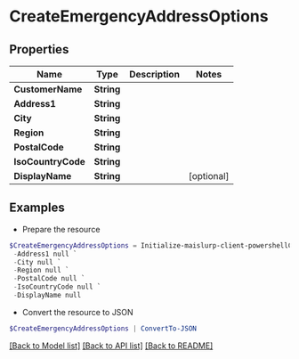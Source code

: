 # CreateEmergencyAddressOptions
## Properties

Name | Type | Description | Notes
------------ | ------------- | ------------- | -------------
**CustomerName** | **String** |  | 
**Address1** | **String** |  | 
**City** | **String** |  | 
**Region** | **String** |  | 
**PostalCode** | **String** |  | 
**IsoCountryCode** | **String** |  | 
**DisplayName** | **String** |  | [optional] 

## Examples

- Prepare the resource
```powershell
$CreateEmergencyAddressOptions = Initialize-maislurp-client-powershellCreateEmergencyAddressOptions  -CustomerName null `
 -Address1 null `
 -City null `
 -Region null `
 -PostalCode null `
 -IsoCountryCode null `
 -DisplayName null
```

- Convert the resource to JSON
```powershell
$CreateEmergencyAddressOptions | ConvertTo-JSON
```

[[Back to Model list]](../README#documentation-for-models) [[Back to API list]](../README#documentation-for-api-endpoints) [[Back to README]](../README)

